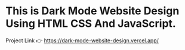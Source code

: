 # This is Dark Mode Website Design Using HTML CSS And JavaScript.

Project Link 👉 https://dark-mode-website-design.vercel.app/
